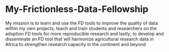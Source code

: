 # My-Frictionless-Data-Fellowship
My mission is to learn and use the FD tools to improve the quality of data within my own projects, teach and train students and researchers on the adoption FD tools for more reproducible research and lastly; to develop and disseminate an FD tool that will harmonize agricultural research data in Africa to strengthen research capacity in the continent and beyond
